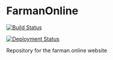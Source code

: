 # FarmanOnline

[![Build Status](https://dev.azure.com/discoverybyte/Farman%20Online%20Website/_apis/build/status/DiscoveryByte.FarmanOnline?branchName=master)](https://dev.azure.com/discoverybyte/Farman%20Online%20Website/_build/latest?definitionId=5&branchName=master)

[![Deployment Status](https://discoverybyte.vsrm.visualstudio.com/_apis/public/Release/badge/83aafce1-1521-4898-be29-67e613df4af9/1/1)](https://discoverybyte.vsrm.visualstudio.com/_apis/public/Release/badge/83aafce1-1521-4898-be29-67e613df4af9/1/1)

Repository for the farman.online website